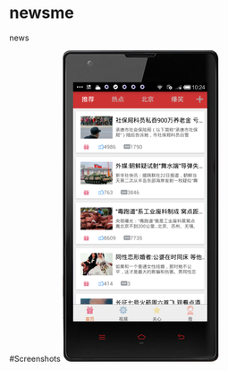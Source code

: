 # newsme
news


#Screenshots
 ![image](https://github.com/rlq/newsme/blob/master/image/news_1_main.png)
